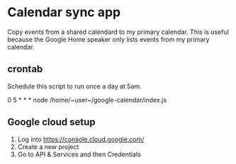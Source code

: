 # Calendar sync app

Copy events from a shared calendard to my primary calendar. This is useful because the Google Home speaker only lists events from my primary calendar.

## crontab

Schedule this script to run once a day at 5am.

0 5 * * * node /home/~user~/google-calendar/index.js


## Google cloud setup
1. Log into https://console.cloud.google.com/
2. Create a new project
3. Go to API & Services and then Credentials